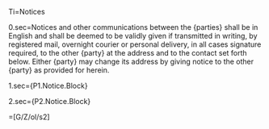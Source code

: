 Ti=Notices

0.sec=Notices and other communications between the {parties} shall be in English and shall be deemed to be validly given if transmitted in writing, by registered mail, overnight courier or personal delivery, in all cases signature required, to the other {party} at the address and to the contact set forth below. Either {party} may change its address by giving notice to the other {party} as provided for herein.

1.sec={P1.Notice.Block}

2.sec={P2.Notice.Block}

=[G/Z/ol/s2]
